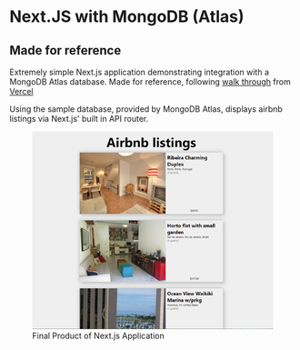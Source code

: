 # Next.JS with MongoDB (Atlas)

## Made for reference

Extremely simple Next.js application demonstrating integration with a MongoDB Atlas database. Made for reference, following [walk through](https://youtu.be/MOqkfQIMdLE) from [Vercel](https://vercel.com/)

Using the sample database, provided by MongoDB Atlas, displays airbnb listings via Next.js' built in API router.

<figure>
  <img 
    src='./readme_assets/main_image.png' alt='Screenshot of finished app'
  >
  <figcaption>
    Final Product of Next.js Application
  </figcaption>
</figure>
